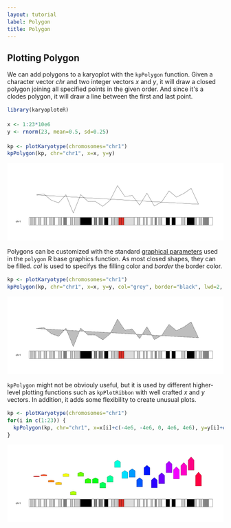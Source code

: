 ```yaml
---
layout: tutorial
label: Polygon
title: Polygon
---
```





## Plotting Polygon

We can add polygons to a karyoplot with the `kpPolygon` function. Given a
character vector _chr_ and two integer vectors _x_ and _y_, it will draw a 
closed polygon joining all specified points in the given order. And since it's 
a clodes polygon, it will draw a line between the first and last point. 



```r
library(karyoploteR)

x <- 1:23*10e6
y <- rnorm(23, mean=0.5, sd=0.25)

kp <- plotKaryotype(chromosomes="chr1")
kpPolygon(kp, chr="chr1", x=x, y=y)
```

![plot of chunk Figure1](images//Figure1-1.png)

Polygons can be customized with the standard 
[graphical parameters](https://www.rdocumentation.org/packages/graphics/topics/par)
used in the `polygon` R base graphics function. As most closed shapes, they can
be filled. _col_ is used to specifys the filling color and _border_ the border color.


```r
kp <- plotKaryotype(chromosomes="chr1")
kpPolygon(kp, chr="chr1", x=x, y=y, col="grey", border="black", lwd=2, lty=3)
```

![plot of chunk Figure2](images//Figure2-1.png)

`kpPolygon` might not be obviouly useful, but it is used by different higher-level 
plotting functions such as `kpPlotRibbon` with well crafted _x_ and _y_ vectors.
In addition, it adds some flexibility to create unusual plots.



```r
kp <- plotKaryotype(chromosomes="chr1")
for(i in c(1:23)) {
  kpPolygon(kp, chr="chr1", x=x[i]+c(-4e6, -4e6, 0, 4e6, 4e6), y=y[i]+c(0, i*0.015, i*0.02, i*0.015, 0), col=rainbow(23)[i], border=darker(rainbow(23)[i]))  
}
```

![plot of chunk Figure3](images//Figure3-1.png)
